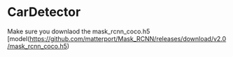 # CarDetector
Make sure you downlaod the mask_rcnn_coco.h5 [model(https://github.com/matterport/Mask_RCNN/releases/download/v2.0/mask_rcnn_coco.h5)
